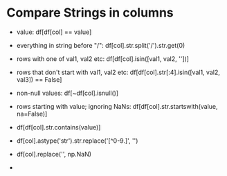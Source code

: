 # Compare Strings in columns

* value: df\[df\[col\] == value\]
* everything in string before "/": df\[col\].str.split\('/'\).str.get\(0\)

* rows with one of val1, val2 etc: df\[df\[col\].isin\(\[val1, val2, ''\]\)\]

* rows that don't start with val1, val2 etc: df\[df\[col\].str\[:4\].isin\(\[val1, val2, val3\]\) == False\]

* non-null values: df\[~df\[col\].isnull\(\)\]

* rows starting with value; ignoring NaNs: df\[df\[col\].str.startswith\(value, na=False\)\]
* df\[df\[col\].str.contains\(value\)\]
* df\[col\].astype\('str'\).str.replace\('\[^0-9.\]', ''\)
* df\[col\].replace\('', np.NaN\)
* 


